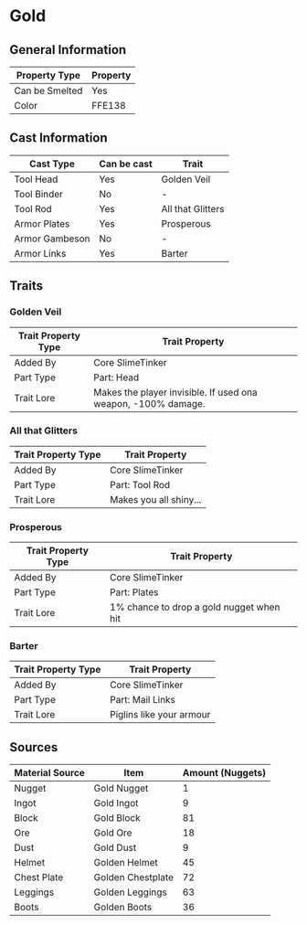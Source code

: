 # Gold

## General Information

| Property Type  | Property |
| -------------- | -------- |
| Can be Smelted | Yes      |
| Color          | FFE138   |

## Cast Information

| Cast Type      | Can be cast | Trait             |
| -------------- | ----------- | ----------------- |
| Tool Head      | Yes         | Golden Veil       |
| Tool Binder    | No          | -                 |
| Tool Rod       | Yes         | All that Glitters |
| Armor Plates   | Yes         | Prosperous        |
| Armor Gambeson | No          | -                 |
| Armor Links    | Yes         | Barter            |

## Traits

### Golden Veil

| Trait Property Type | Trait Property                                                |
| ------------------- | ------------------------------------------------------------- |
| Added By            | Core SlimeTinker                                              |
| Part Type           | Part: Head                                                    |
| Trait Lore          | Makes the player invisible. If used ona weapon, -100% damage. |

### All that Glitters

| Trait Property Type | Trait Property         |
| ------------------- | ---------------------- |
| Added By            | Core SlimeTinker       |
| Part Type           | Part: Tool Rod         |
| Trait Lore          | Makes you all shiny... |

### Prosperous

| Trait Property Type | Trait Property                           |
| ------------------- | ---------------------------------------- |
| Added By            | Core SlimeTinker                         |
| Part Type           | Part: Plates                             |
| Trait Lore          | 1% chance to drop a gold nugget when hit |

### Barter

| Trait Property Type | Trait Property           |
| ------------------- | ------------------------ |
| Added By            | Core SlimeTinker         |
| Part Type           | Part: Mail Links         |
| Trait Lore          | Piglins like your armour |

## Sources

| Material Source | Item              | Amount (Nuggets) |
| --------------- | ----------------- | ---------------- |
| Nugget          | Gold Nugget       | 1                |
| Ingot           | Gold Ingot        | 9                |
| Block           | Gold Block        | 81               |
| Ore             | Gold Ore          | 18               |
| Dust            | Gold Dust         | 9                |
| Helmet          | Golden Helmet     | 45               |
| Chest Plate     | Golden Chestplate | 72               |
| Leggings        | Golden Leggings   | 63               |
| Boots           | Golden Boots      | 36               |
